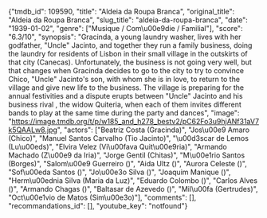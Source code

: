 {"tmdb_id": 109590, "title": "Aldeia da Roupa Branca", "original_title": "Aldeia da Roupa Branca", "slug_title": "aldeia-da-roupa-branca", "date": "1939-01-02", "genre": ["Musique / Com\u00e9die / Familial"], "score": "6.3/10", "synopsis": "Gracinda, a young laundry washer, lives with her godfather, \"Uncle\" Jacinto, and together they run a family business, doing the laundry for residents of Lisbon in their small village in the outskirts of that city (Canecas). Unfortunately, the business is not going very well, but that changes when Gracinda decides to go to the city to try to convince Chico, \"Uncle\" Jacinto's son, with whom she is in love, to return to the village and give new life to the business. The village is preparing for the annual festivities and a dispute erupts between \"Uncle\" Jacinto and his business rival , the widow Quiteria, when each of them invites different bands to play at the same time during the party and dances", "image": "https://image.tmdb.org/t/p/w185_and_h278_bestv2/pC62Fo3u9hjANf31aV7k5QAALw8.jpg", "actors": ["Beatriz Costa (Gracinda)", "Jos\u00e9 Amaro (Chico)", "Manuel Santos Carvalho (Tio Jacinto)", "\u00d3scar de Lemos (Lu\u00eds)", "Elvira Velez (Vi\u00fava Quit\u00e9ria)", "Armando Machado (Z\u00e9 da Iria)", "Jorge Gentil (Chitas)", "M\u00e1rio Santos (Borges)", "Salom\u00e9 Guerreiro ()", "Aida Ultz ()", "Aurora Celeste ()", "Sof\u00eda Santos ()", "Jo\u00e3o Silva ()", "Joaquim Manique ()", "Herm\u00ednia Silva (Maria da Luz)", "Eduardo Colombo ()", "Carlos Alves ()", "Armando Chagas ()", "Baltasar de Azevedo ()", "Mil\u00fa (Gertrudes)", "Oct\u00e1vio de Matos (Sim\u00e3o)"], "comments": [], "recommandations_id": [], "youtube_key": "notfound"}